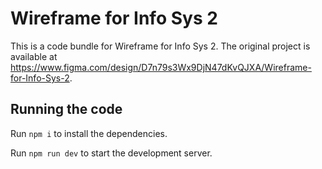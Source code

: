 
  # Wireframe for Info Sys 2

  This is a code bundle for Wireframe for Info Sys 2. The original project is available at https://www.figma.com/design/D7n79s3Wx9DjN47dKvQJXA/Wireframe-for-Info-Sys-2.

  ## Running the code

  Run `npm i` to install the dependencies.

  Run `npm run dev` to start the development server.
  